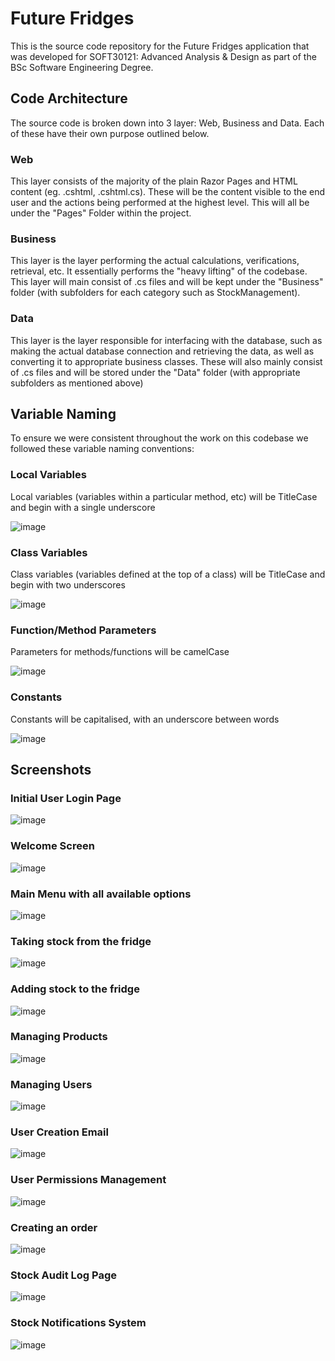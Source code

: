 # Future Fridges
This is the source code repository for the Future Fridges application that was developed for SOFT30121: Advanced Analysis & Design as part of the BSc Software Engineering Degree.

## Code Architecture
The source code is broken down into 3 layer: Web, Business and Data. Each of these have their own purpose outlined below.

### Web
This layer consists of the majority of the plain Razor Pages and HTML content (eg. .cshtml, .cshtml.cs). These will be the content visible to the end user and the actions being performed at the highest level. This will all be under the "Pages" Folder within the project.

### Business
This layer is the layer performing the actual calculations, verifications, retrieval, etc. It essentially performs the "heavy lifting" of the codebase. This layer will main consist of .cs files and will be kept under the "Business" folder (with subfolders for each category such as StockManagement).

### Data
This layer is the layer responsible for interfacing with the database, such as making the actual database connection and retrieving the data, as well as converting it to appropriate business classes. These will also mainly consist of .cs files and will be stored under the "Data" folder (with appropriate subfolders as mentioned above)

## Variable Naming
To ensure we were consistent throughout the work on this codebase we followed these variable naming conventions:

### Local Variables
Local variables (variables within a particular method, etc) will be TitleCase and begin with a single underscore

![image](https://user-images.githubusercontent.com/34271471/194390625-be389740-744e-4c48-ad4c-266b6a99057f.png)


### Class Variables
Class variables (variables defined at the top of a class) will be TitleCase and begin with two underscores

![image](https://user-images.githubusercontent.com/34271471/194390794-0b94c888-4b16-4b10-9283-6541c7a57c3e.png)

### Function/Method Parameters
Parameters for methods/functions will be camelCase

![image](https://user-images.githubusercontent.com/34271471/194391016-f402950a-fb53-4161-9da5-e9dc1082e1fb.png)

### Constants
Constants will be capitalised, with an underscore between words

![image](https://user-images.githubusercontent.com/34271471/194391195-09f18a1d-5510-4bf0-ad0f-c2e64cf3cc02.png)

## Screenshots
### Initial User Login Page
![image](https://github.com/user-attachments/assets/89755100-130b-4f7c-8d29-04e4f809840b)

### Welcome Screen
![image](https://github.com/user-attachments/assets/b4c93568-5f4a-4262-bbb1-f26c110d3b24)

### Main Menu with all available options
![image](https://github.com/user-attachments/assets/116e306a-3f7f-45bc-925f-35d0fb7cc813)

### Taking stock from the fridge
![image](https://github.com/user-attachments/assets/c076ba4e-db4c-4c68-89b4-9aee7bbf082e)

### Adding stock to the fridge
![image](https://github.com/user-attachments/assets/3b70691e-94b8-4752-b378-a7415bded0c7)

### Managing Products
![image](https://github.com/user-attachments/assets/26e4fa72-cc09-4e36-886d-ea565718c3dc)

### Managing Users
![image](https://github.com/user-attachments/assets/ad1e5d4f-6c6f-4ec5-89fa-9d838fe2d50c)

### User Creation Email
![image](https://github.com/user-attachments/assets/e730cb8e-c8a7-4dca-bb08-a500b48a6669)

### User Permissions Management
![image](https://github.com/user-attachments/assets/492f95d0-51e9-4cf5-8363-4472badffd37)

### Creating an order
![image](https://github.com/user-attachments/assets/6dd8ecbe-09f0-48d6-a02b-07c0163c35a1)

### Stock Audit Log Page
![image](https://github.com/user-attachments/assets/d055ee23-5546-497a-afaf-01085b1dd845)

### Stock Notifications System
![image](https://github.com/user-attachments/assets/327a9eb2-c98a-4d54-9521-199420af19a7)
